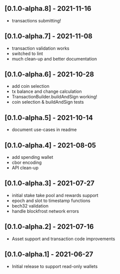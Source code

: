## [0.1.0-alpha.8] - 2021-11-16

* transactions submitting!

## [0.1.0-alpha.7] - 2021-11-08

* transaction validation works 
* switched to lint
* much clean-up and better documentation

## [0.1.0-alpha.6] - 2021-10-28

* add coin selection 
* tx balance and change calculation
* TransactionBuilder.buildAndSign working!
* coin selection & buildAndSign tests

## [0.1.0-alpha.5] - 2021-10-14

* document use-cases in readme

## [0.1.0-alpha.4] - 2021-08-05

* add spending wallet
* cbor encoding
* API clean-up

## [0.1.0-alpha.3] - 2021-07-27

* initial stake take pool and rewards support
* epoch and slot to timestamp functions
* bech32 validation
* handle blockfrost network errors

## [0.1.0-alpha.2] - 2021-07-16

* Asset support and transaction code improvements

## [0.1.0-alpha.1] - 2021-06-27

* Initial release to support read-only wallets
